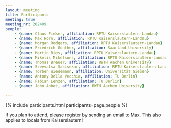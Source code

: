 ```yaml
---
layout: meeting
title: Participants
meeting: true
meeting_nr: 202409
people:
    - {name: Claus Fieker, affiliation: RPTU Kaiserslautern-Landau}
    - {name: Max Horn, affiliation: RPTU Kaiserslautern-Landau}
    - {name: Morgan Rodgers, affiliation: RPTU Kaiserslautern-Landau}
    - {name: Friedrich Günther, affiliation: Saarland University}
    - {name: Martin Bies, affiliation: RPTU Kaiserslautern-Landau}
    - {name: Mikelis Mikelsons, affiliation: RPTU Kaiserslautern-Landau}
    - {name: Thomas Breuer, affiliation: RWTH Aachen University}
    - {name: Sreevatsa Sasisekar, affiliation: RPTU Kaiserslautern-Landau}
    - {name: Torben Wiedemann, affiliation: Universität Gießen}
    - {name: Antony Della Vecchia, affiliation: TU Berlin}
    - {name: Fabian Lenzen, affiliation: TU Berlin}
    - {name: John Abbot, affiliation: RWTH Aachen University}

---
```


{% include participants.html participants=page.people %}

If you plan to attend, please register by sending an email
to [Max](mailto:mhorn@rptu.de).
This also applies to locals from Kaiserslautern!
